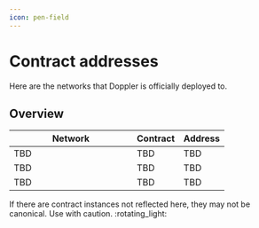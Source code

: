 ```yaml
---
icon: pen-field
---
```


# Contract addresses

Here are the networks that Doppler is officially deployed to.

## Overview

<table><thead><tr><th width="206">Network</th><th>Contract</th><th>Address</th></tr></thead><tbody><tr><td>TBD</td><td>TBD</td><td>TBD</td></tr><tr><td>TBD</td><td>TBD</td><td>TBD</td></tr><tr><td>TBD</td><td>TBD</td><td>TBD</td></tr></tbody></table>



If there are contract instances not reflected here, they may not be canonical. Use with caution. :rotating\_light:
